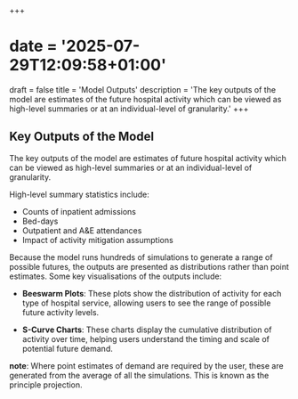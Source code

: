 +++
# date = '2025-07-29T12:09:58+01:00'
draft = false
title = 'Model Outputs'
description = 'The key outputs of the model are estimates of the future hospital activity which can be viewed as high-level summaries or at an individual-level of granularity.'
+++

## Key Outputs of the Model ##

The key outputs of the model are estimates of future hospital activity which can be viewed as high-level summaries or at an individual-level of granularity.

High-level summary statistics include:

- Counts of inpatient admissions
- Bed-days
- Outpatient and A&E attendances
- Impact of activity mitigation assumptions

Because the model runs hundreds of simulations to generate a range of possible futures, the outputs are presented as distributions rather than point estimates. Some key visualisations of the outputs include:

- **Beeswarm Plots**: These plots show the distribution of activity for each type of hospital service, allowing users to see the range of possible future activity levels.

- **S-Curve Charts**: These charts display the cumulative distribution of activity over time, helping users understand the timing and scale of potential future demand.

**note**: Where point estimates of demand are required by the user, these are generated from the average of all the simulations. This is known as the principle projection.